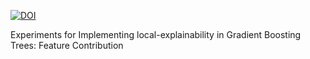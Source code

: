 [![DOI](https://zenodo.org/badge/415388931.svg)](https://zenodo.org/badge/latestdoi/415388931)

Experiments for Implementing local-explainability in Gradient Boosting Trees: Feature Contribution
